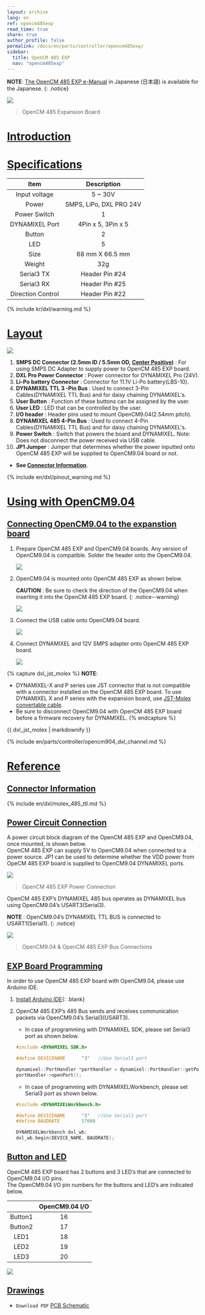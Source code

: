 ```yaml
---
layout: archive
lang: en
ref: opencm485exp
read_time: true
share: true
author_profile: false
permalink: /docs/en/parts/controller/opencm485exp/
sidebar:
  title: OpenCM 485 EXP
  nav: "opencm485exp"
---
```


**NOTE**: [The OpenCM 485 EXP e-Manual](/docs/en/parts/controller/opencm485exp_jp/) in Japanese (日本語) is available for the Japanese. 
{: .notice}

![](/assets/images/parts/controller/opencm904/opencm485exp_product.jpg)

> OpenCM 485 Expansion Board

# [Introduction](#introduction)

# [Specifications](#specifications)

|       Item        |       Description       |
|:-----------------:|:-----------------------:|
|   Input voltage   |         5 ~ 30V         |
|       Power       | SMPS, LiPo, DXL PRO 24V |
|   Power Switch    |            1            |
|  DYNAMIXEL Port   |   4Pin x 5, 3Pin x 5    |
|      Button       |            2            |
|        LED        |            5            |
|       Size        |     68 mm X 66.5 mm     |
|      Weight       |           32g           |
|    Serial3 TX     |     Header Pin #24      |
|    Serial3 RX     |     Header Pin #25      |
| Direction Control |     Header Pin #22      |

{% include kr/dxl/warning.md %}

# [Layout](#layout)

![](/assets/images/parts/controller/opencm904/opencm485exp_01.jpg)

1. **SMPS DC Connector (2.5mm ID / 5.5mm OD, [Center Positive](https://en.wikipedia.org/wiki/Polarity_symbols))** : For using SMPS DC Adapter to supply power to OpenCM 485 EXP board.
2. **DXL Pro Power Connector** : Power connector for DYNAMIXEL Pro (24V).
3. **Li-Po battery Connector** : Connector for 11.1V Li-Po battery(LBS-10).
4. **DYNAMIXEL TTL 3 -Pin Bus** : Used to connect 3-Pin Cables(DYNAMIXEL TTL Bus) and for daisy chaining DYNAMIXEL's.
5. **User Button** : Function of these buttons can be assigned by the user.
6. **User LED** : LED that can be controlled by the user.
7. **I/O header** : Header pins used to mount OpenCM9.04(2.54mm pitch).
8. **DYNAMIXEL 485 4-Pin Bus** : Used to connect 4-Pin Cables(DYNAMIXEL TTL Bus) and for daisy chaining DYNAMIXEL's.
9. **Power Switch** : Switch that powers the board and DYNAMIXEL. Note: Does not disconnect the power received via USB cable.
10. **JP1 Jumper** : Jumper that determines whether the power inputted onto OpenCM 485 EXP will be supplied to OpenCM9.04 board or not.

- **See [Connector Information](#connector-information)**. 

{% include en/dxl/pinout_warning.md %}

# [Using with OpenCM9.04](#using-with-opencm904)

## [Connecting OpenCM9.04 to the expanstion board](#connecting-opencm904-to-the-expanstion-board)

1. Prepare OpenCM 485 EXP and OpenCM9.04 boards. Any version of OpenCM9.04 is compatible. Solder the header onto the OpenCM9.04.

    ![](/assets/images/parts/controller/opencm904/opencm485exp_02.jpg)

2. OpenCM9.04 is mounted onto OpenCM 485 EXP as shown below.

    **CAUTION** : Be sure to check the direction of the OpenCM9.04 when inserting it into the OpenCM 485 EXP board. 
    {: .notice--warning}

    ![](/assets/images/parts/controller/opencm904/opencm485exp_03.jpg)

3. Connect the USB cable onto OpenCM9.04 board.

    ![](/assets/images/parts/controller/opencm904/opencm485exp_04.jpg)

4. Connect DYNAMIXEL and 12V SMPS adapter onto OpenCM 485 EXP board.

    ![](/assets/images/parts/controller/opencm904/opencm485exp_05.jpg)

{% capture dxl_jst_molex %}
**NOTE**: 
- DYNAMIXEL-X and P series use JST connector that is not compatible with a connector installed on the OpenCM 485 EXP board. To use DYNAMIXEL X and P series with the expansion board, use [JST-Molex convertable cable](http://en.robotis.com/shop_en/list.php?ca_id=302090&sort=&sortodr=&page=2). 
- Be sure to disconnect OpenCM9.04 with OpenCM 485 EXP board before a firmware recovery for DYNAMIXEL.
{% endcapture %}
<div class="notice">{{ dxl_jst_molex | markdownify }}</div>

<!-- 

## [Using DYNAMIXEL-X](#using-dynamixel-x)

To use ROBOTIS [software](/docs/kr/software/#roboplus-r) with DYNAMIXEL-X series on OpenCM 9.04 or OpenCM485 EXP board with OpenCM9.04, [Configuring DYNAMIXEL Channle](#configuring-dynamixel-channel) is required.

### [Configuring DYNAMIXEL Channel](#configuring-dynamixel-channel)

 -->

{% include en/parts/controller/opencm904_dxl_channel.md %}

# [Reference](#reference)

## [Connector Information](#connector-information)

{% include en/dxl/molex_485_ttl.md %}

## [Power Circuit Connection](#power-circuit-connection)

A power circuit block diagram of the OpenCM 485 EXP and OpenCM9.04, once mounted, is shown below.  
OpenCM 485 EXP can supply 5V to OpenCM9.04 when connected to a power source. JP1 can be used to determine whether the VDD power from OpeCM 485 EXP board is supplied to OpenCM9.04 DYNAMIXEL ports.

![](/assets/images/parts/controller/opencm904/opencm485exp_06.png)

> OpenCM 485 EXP Power Connection

OpenCM 485 EXP’s DYNAMIXEL 485 bus operates as DYNAMIXEL bus using OpenCM9.04’s USART3(Serial3).

**NOTE** : OpenCM9.04’s DYNAMIXEL TTL BUS is connected to USART1(Serial1).
{: .notice}

![](/assets/images/parts/controller/opencm904/opencm485exp_07.gif)

> OpenCM9.04 & OpenCM 485 EXP Bus Connections

## [EXP Board Programming](#exp-board-programming)

In order to use OpenCM 485 EXP board with OpenCM9.04, please use Arduino IDE.

1. [Install Arduino IDE]{: .blank}

2. OpenCM 485 EXP’s 485 Bus sends and receives communication packets via OpenCM9.04’s Serial3(USART3).  

    - In case of programming with DYNAMIXEL SDK, please set Serial3 port as shown below.

    ```cpp
    #include <DYNAMIXEL SDK.h>

    #define DEVICENAME      "3"   //Use Serial3 port

    dynamixel::PortHandler *portHandler = dynamixel::PortHandler::getPortHandler(DEVICENAME);
    portHandler->openPort();
    ```

    - In case of programming with DYNAMIXELWorkbench, please set Serial3 port as shown below.

    ```cpp
    #include <DYNAMIXELWorkbench.h>

    #define DEVICENAME      "3"   //Use Serial3 port
    #define BAUDRATE        57600

    DYNAMIXELWorkbench dxl_wb;
    dxl_wb.begin(DEVICE_NAME, BAUDRATE);
    ```

## [Button and LED](#button-and-led)

OpenCM 485 EXP board has 2 buttons and 3 LED’s that are connected to OpenCM9.04 I/O pins.  
The OpenCM9.04 I/O pin numbers for the buttons and LED’s are indicated below.

|         | OpenCM9.04 I/O |
|:-------:|:--------------:|
| Button1 |       16       |
| Button2 |       17       |
|  LED1   |       18       |
|  LED2   |       19       |
|  LED3   |       20       |

![](/assets/images/parts/controller/opencm904/opencm485exp_11.jpg)

## [Drawings](#drawings)

- `Download PDF` [PCB Schematic](https://robotis.s3.ap-northeast-2.amazonaws.com/support/en/baggage_files/opencm/schematic1___opencm_485exp.pdf)

[RoboPlus Task]: /docs/en/software/rplus1/task/getting_started/
[Number of pressed Start button]: /docs/en/software/rplus1/task/programming_02/#button-count
[Start button]: /docs/en/software/rplus1/task/programming_02/#button-count
[LN-101]: /docs/en/parts/interface/ln-101/
[ZIG-100]: /docs/en/parts/communication/zig-110/
[BT-110]: /docs/en/parts/communication/bt-110/
[BT-210]: /docs/en/parts/communication/bt-210/
[Automatic Turn-off]: /docs/en/software/rplus1/task/programming_02/#powersave-timer
[Top Gerber]: https://robotis.s3.ap-northeast-2.amazonaws.com/support/en/baggage_files/opencm/opencm9.04__rev_1.0(131009)-top.pdf
[Bottom Gerber]: https://robotis.s3.ap-northeast-2.amazonaws.com/support/en/baggage_files/opencm/opencm9.04__rev_1.0(131009)-bottom.pdf
[Gerber]: https://robotis.s3.ap-northeast-2.amazonaws.com/support/en/baggage_files/opencm/opencm9.04__rev_1.0(131009)-gerber.pdf
[DARWIN-MINI Controller Firmware Update]: /docs/en/edu/mini/#firmware-update
[Install Arduino IDE]: /docs/en/software/arduino_ide/
